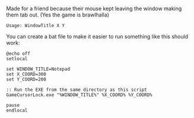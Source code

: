 Made for a friend because their mouse kept leaving the window making them tab out. (Yes the game is brawlhalla)  
```console
Usage: WindowTitle X Y
```
You can create a bat file to make it easier to run something like this should work:
```console
@echo off
setlocal

set WINDOW_TITLE=Notepad
set X_COORD=300
set Y_COORD=200

:: Run the EXE from the same directory as this script
GameCursorLock.exe "%WINDOW_TITLE%" %X_COORD% %Y_COORD%

pause
endlocal
```
